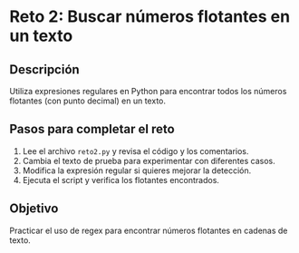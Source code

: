 # Reto 2: Buscar números flotantes en un texto

## Descripción
Utiliza expresiones regulares en Python para encontrar todos los números flotantes (con punto decimal) en un texto.

## Pasos para completar el reto
1. Lee el archivo `reto2.py` y revisa el código y los comentarios.
2. Cambia el texto de prueba para experimentar con diferentes casos.
3. Modifica la expresión regular si quieres mejorar la detección.
4. Ejecuta el script y verifica los flotantes encontrados.

## Objetivo
Practicar el uso de regex para encontrar números flotantes en cadenas de texto.

